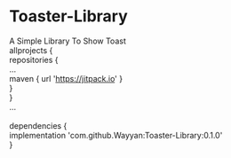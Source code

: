 # Toaster-Library
A Simple Library To Show Toast
<br>
allprojects {<br>
		repositories {<br>
			...<br>
			maven { url 'https://jitpack.io' }<br>
		}<br>
	}<br>...<br><br>
  dependencies {<br>
	        implementation 'com.github.Wayyan:Toaster-Library:0.1.0'<br>
	}<br>
